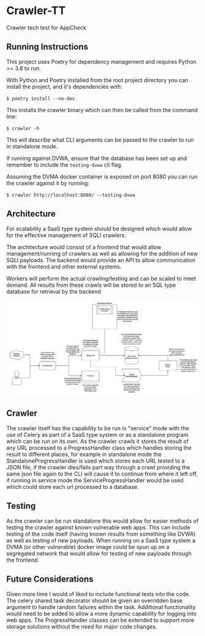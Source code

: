 # Crawler-TT
Crawler tech test for AppCheck

## Running Instructions

This project uses Poetry for dependency management and requires Python >= 3.8 to run.

With Python and Poetry installed from the root project directory you can install the project, and it's dependencies
with:

```
$ poetry install --no-dev
```

This installs the crawler binary which can then be called from the command line:

```
$ crawler -h
```

This will describe what CLI arguments can be passed to the crawler to run in standalone mode.

If running against DVWA, ensure that the database has been set up and remember to include the `testing-dvwa` cli flag.

Assuming the DVMA docker container is exposed on port 8080 you can run the crawler against it by running:

```
$ crawler http://localhost:8080/ --testing-dvwa
```

## Architecture

For scalability a SaaS type system should be designed which would allow for the effective management of SQLI crawlers.

The architecture would consist of a frontend that would allow management/running of crawlers as well as allowing for
the addition of new SQLI payloads. The backend would provide an API to allow communication with the frontend and other
external systems.

Workers will perform the actual crawling/testing and can be scaled to meet demand. All results from these crawls will
be stored to an SQL type database for retrieval by the backend

![Architecture Diagram](https://github.com/DurzoB5/Crawler-TT/blob/main/images/Architecture.png)

## Crawler

The crawler itself has the capability to be run in "service" mode with the use of Celery as part of a SaaS type system
or as a standalone program which can be run on its own. As the crawler crawls it stores the result of any URL processed
to a ProgressHandler class which handles storing the result to different places, for example in standalone mode the
StandaloneProgressHandler is used which stores each URL tested to a JSON file, if the crawler dies/fails part way
through a crawl providing the same json file again to the CLI will cause it to continue from where it left off, if
running in service mode the ServiceProgressHandler would be used which could store each url processed to a database.

## Testing

As the crawler can be run standalone this would allow for easier methods of testing the crawler against known
vulnerable web apps. This can include testing of the code itself (having known results from something like DVWA) as well
as testing of new payloads. When running on a SaaS type system a DVMA (or other vulnerable) docker image could be spun
up on a segregated network that would allow for testing of new payloads through the frontend.

## Future Considerations

Given more time I would of liked to include functional tests into the code. The celery shared task decorator should be
given an overridden base argument to handle random failures within the task. Additional functionality would need to be
added to allow a more dynamic capability for logging into web apps. The ProgressHandler classes can be extended to
support more storage solutions without the need for major code changes.
